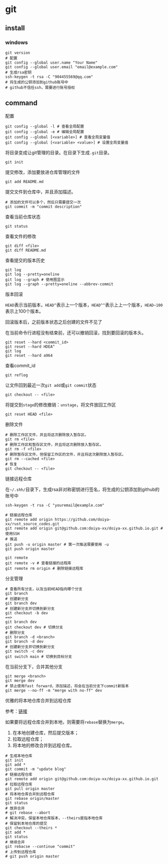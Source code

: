 # git

## install

### windows

```shell
git version
# 配置
git config --global user.name "Your Name"
git config --global user.email "email@example.com"
# 生成rsa密钥
ssh-keygen -t rsa -C "904455569@qq.com"
# 将生成的公钥添加到github账号中
# github不信任ssh，需要进行账号授权
```

## command

配置

```shell
git config --global -l # 查看全局配置
git config --global -e # 编辑全局配置
git config --global [<variable>] # 查看全局变量值
git config --global [<variable> <value>] # 设置全局变量值

```

将目录变成让git管理的目录。在目录下生成`.git`目录。

```shell
git init
```

提交修改，添加要放进仓库管理的文件

```shell
git add README.md
```

提交文件到仓库中，并且添加描述。

```shell
# 添加的文件可以多个，然后只需要提交一次
git commit -m "commit description"
```

查看当前仓库状态

```shell
git status
```

查看文件的修改

```shell
git diff <file>
git diff README.md
```

查看提交的版本历史

```shell
git log
git log --pretty=oneline
git log --graph # 使用图显示
git log --graph --pretty=oneline --abbrev-commit
```

版本回滚

`HEAD`表示当前版本，`HEAD^`表示上一个版本，`HEAD^^`表示上上一个版本，`HEAD~100`表示上100个版本。

回滚版本后，之前版本状态之后创建的文件不见了

在当前命令行进程没有结束前，还可以撤销回滚，找到要回滚的版本头。

```shell
git reset --hard <commit_id>
git reset --hard HDEA^
git log
git reset --hard a964
```

查看commit_id

```shell
git reflog
```

让文件回到最近一次`git add`或`git commit`状态

```shell
git checkout -- <file>
```

将提交到`stage`的修改撤销：`unstage`，将文件放回工作区

```shell
git reset HEAD <file>
```

删除文件

```shell
# 删除工作区文件，并且将这次删除放入暂存区。
git rm <file>
# 删除工作区和暂存区文件，并且将这次删除放入暂存区。
git rm -f <file>
# 删除暂存区文件，但保留工作区的文件，并且将这次删除放入暂存区。
git rm --cached <file>
# 恢复
git checkout -- <file>
```

链接远程仓库

在`~/.shh/`目录下，生成rsa非对称密钥进行签名，将生成的公钥添加到github的账号中

```shell
ssh-keygen -t rsa -C "youremail@example.com"
```

```shell
# 链接远程仓库
git remote add origin https://github.com/doiya-xx/rust_source_codes.git
git remote add origin git@github.com:doiya-xx/doiya-xx.github.io.git # 使用SSH
# 推送
git push -u origin master # 第一次推送需要使用 -u
git push origin master
```

```shell
git remote
git remote -v # 查看链接的远程库
git remote rm origin # 删除链接远程库
```

分支管理

```shell
# 查看所有分支，以及当前HEAD指向哪个分支
git branch
# 创建新分支
git branch dev 
# 创建新分支并切换到新分支
git checkout -b dev 
==>
git branch dev
git checkout dev # 切换分支
# 删除分支
git branch -d <branch>
git branch -d dev
# 创建新分支并切换到新分支
git switch -c dev
git switch main # 切换到目标分支
```

在当前分支下，合并其他分支

```shell
git merge <branch>
git merge dev
# 禁止使用fast forward，添加描述，将会在当前分支下commit新版本
git merge --no-ff -m "merge with no-ff" dev 
```

优雅的将本地仓库合并到远程仓库

参考：[链接](https://blog.csdn.net/qq_41603165/article/details/104922336)

如果要将远程仓库合并到本地，则需要将`rebase`替换为`merge`。

1. 在本地创建仓库，然后提交版本；
2. 拉取远程仓库；
3. 将本地的修改合并到远程仓库。

```shell
# 生成本地仓库
git init
git add *
git commit -m "update blog"
# 链接远程仓库
git remote add origin git@github.com:doiya-xx/doiya-xx.github.io.git
# 拉取远程仓库
git pull origin master
# 将本地仓库合并到远程仓库
git rebase origin/master
git status
# 放弃合并
# git rebase --abort
# 解决冲突，保留本地仓库版本，--theirs是指本地仓库
# 保留到本地仓库的提交
git checkout --theirs *
git add *
git status
# 继续合并
git rebacse --continue "commit"
# 上传到远程仓库
# git push origin master
```
